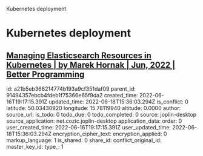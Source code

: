 Kubernetes deployment

# Kubernetes deployment

## [Managing Elasticsearch Resources in Kubernetes | by Marek Hornak | Jun, 2022 | Better Programming](https://betterprogramming.pub/managing-elasticsearch-resources-in-kubernetes-39b697908f4e)



id: a21b5eb366214774b193a9cf351daf09
parent_id: 91494357ebcb4fdeb1f75366e65f9da2
created_time: 2022-06-16T19:17:15.391Z
updated_time: 2022-06-18T15:36:03.294Z
is_conflict: 0
latitude: 50.03430920
longitude: 15.78119940
altitude: 0.0000
author: 
source_url: 
is_todo: 0
todo_due: 0
todo_completed: 0
source: joplin-desktop
source_application: net.cozic.joplin-desktop
application_data: 
order: 0
user_created_time: 2022-06-16T19:17:15.391Z
user_updated_time: 2022-06-18T15:36:03.294Z
encryption_cipher_text: 
encryption_applied: 0
markup_language: 1
is_shared: 0
share_id: 
conflict_original_id: 
master_key_id: 
type_: 1